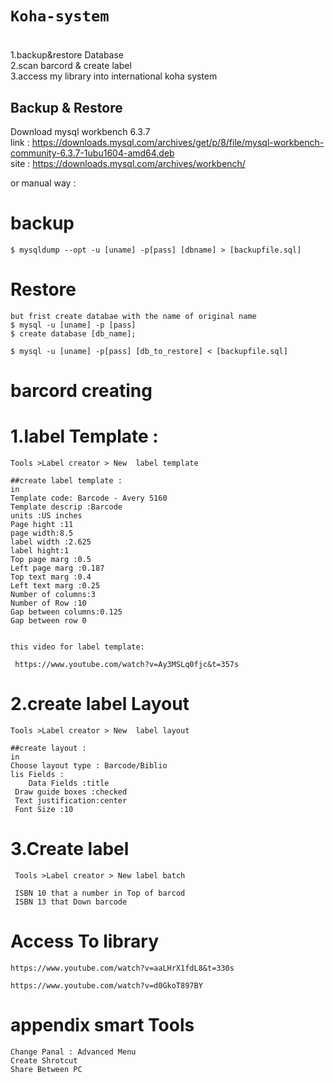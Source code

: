 # `Koha-system`


# 
1.backup&restore Database <br>
2.scan barcord & create label <br>
3.access my library into international  koha system <br>


## Backup & Restore  
Download mysql workbench 6.3.7 <br>
link : https://downloads.mysql.com/archives/get/p/8/file/mysql-workbench-community-6.3.7-1ubu1604-amd64.deb <br>
site : https://downloads.mysql.com/archives/workbench/ <br>

or manual way :
# backup
    $ mysqldump --opt -u [uname] -p[pass] [dbname] > [backupfile.sql]
 
# Restore
    but frist create databae with the name of original name
    $ mysql -u [uname] -p [pass] 
    $ create database [db_name];
    
    $ mysql -u [uname] -p[pass] [db_to_restore] < [backupfile.sql]

    
# barcord creating 

  
   
# 1.label Template :

    Tools >Label creator > New  label template 
    
    ##create label template :
    in 
    Template code: Barcode - Avery 5160
    Template descrip :Barcode
    units :US inches
    Page hight :11
    page width:8.5
    label width :2.625
    label hight:1
    Top page marg :0.5
    Left page marg :0.187
    Top text marg :0.4
    Left text marg :0.25
    Number of columns:3
    Number of Row :10
    Gap between columns:0.125
    Gap between row 0
    
     
    this video for label template:
    
     https://www.youtube.com/watch?v=Ay3MSLq0fjc&t=357s
     
# 2.create label Layout
    Tools >Label creator > New  label layout 
    
    ##create layout :
    in
    Choose layout type : Barcode/Biblio
    lis Fields :
        Data Fields :title
     Draw guide boxes :checked
     Text justification:center
     Font Size :10


#  3.Create label 
    
     Tools >Label creator > New label batch  
     
     ISBN 10 that a number in Top of barcod
     ISBN 13 that Down barcode  
    
    
    
# Access To library
    
    https://www.youtube.com/watch?v=aaLHrX1fdL8&t=330s
    
    https://www.youtube.com/watch?v=d0GkoT897BY
    
    
    
    
    
    
    
    
 # appendix smart Tools
    Change Panal : Advanced Menu
    Create Shrotcut
    Share Between PC
    

